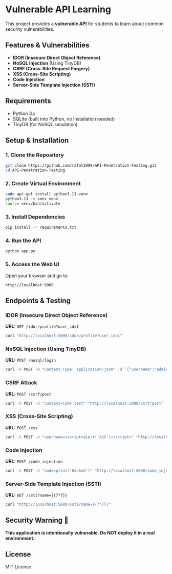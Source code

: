 # Vulnerable API Learning

This project provides a **vulnerable API** for students to learn about common security vulnerabilities.

## Features & Vulnerabilities
- **IDOR (Insecure Direct Object Reference)**
- **NoSQL Injection** (Using TinyDB)
- **CSRF (Cross-Site Request Forgery)**
- **XSS (Cross-Site Scripting)**
- **Code Injection**
- **Server-Side Template Injection (SSTI)**

## Requirements
- Python 3.x
- SQLite (built into Python, no installation needed)
- TinyDB (for NoSQL simulation)

## Setup & Installation

### 1. Clone the Repository
```bash
git clone https://github.com/rafat1999/API-Penetration-Testing.git
cd API-Penetration-Testing
```
### 2. Create Virtual Environment
```bash
sudo apt-get install python3.11-venv
python3.11 -m venv venv
source venv/bin/activate
```
### 3. Install Dependencies
```bash
pip install -r requirements.txt
```

### 4. Run the API
```bash
python app.py
```

### 5. Access the Web UI
Open your browser and go to:
```
http://localhost:5000
```

## Endpoints & Testing
### IDOR (Insecure Direct Object Reference)
**URL:** `GET /idor/profile?user_id=1`
```bash
curl "http://localhost:5000/idor/profile?user_id=1"
```

### NoSQL Injection (Using TinyDB)
**URL:** `POST /nosql/login`
```bash
curl -X POST -H "Content-Type: application/json" -d '{"username":"admin","password":"password"}' "http://localhost:5000/nosql/login"
```

### CSRF Attack
**URL:** `POST /csrf/post`
```bash
curl -X POST -d "content=CSRF test" "http://localhost:5000/csrf/post"
```

### XSS (Cross-Site Scripting)
**URL:** `POST /xss`
```bash
curl -X POST -d "username=<script>alert('XSS')</script>" "http://localhost:5000/xss"
```

### Code Injection
**URL:** `POST /code_injection`
```bash
curl -X POST -d "code=print('Hacked')" "http://localhost:5000/code_injection"
```

### Server-Side Template Injection (SSTI)
**URL:** `GET /ssti?name={{7*7}}`
```bash
curl "http://localhost:5000/ssti?name={{7*7}}"
```

## Security Warning 🚨
**This application is intentionally vulnerable. Do NOT deploy it in a real environment.**

## License
MIT License
